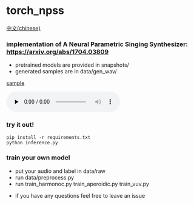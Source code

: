 # torch_npss

[中文(chinese)](README_CN.md)

### implementation of A Neural Parametric Singing Synthesizer: https://arxiv.org/abs/1704.03809
* pretrained models are provided in snapshots/
* generated samples are in data/gen_wav/ 

[sample](https://soundcloud.com/sean-zhao-236492288/29-test)

<audio id="audio" controls="" preload="none">
<source id="mp3" src="data/gen_wav/29test.wav">
</audio>

### try it out!
``` 
pip install -r requirements.txt 
python inference.py
```

### train your own model
- put your audio and label in data/raw
- run data/preprocess.py
- run train_harmonoc.py train_aperoidic.py train_vuv.py 

* if you have any questions feel free to leave an issue

